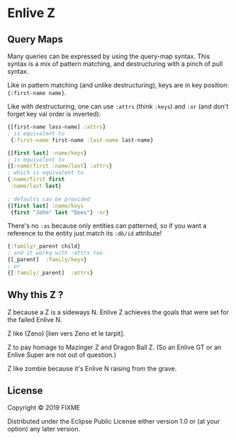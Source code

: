 # Enlive Z

## Query Maps

Many queries can be expressed by using the query-map syntax. This syntax is a mix
of pattern matching, and destructuring with a pinch of pull syntax.

Like in pattern matching (and unlike destructuring), keys are in key position: `{:first-name name}`.

Like with destructuring, one can use `:attrs` (think `:keys`) and `:or` (and don't forget key val order is inverted):

```clj
{[first-name lass-name] :attrs}
; is equivalent to
 {:first-name first-name :last-name last-name}

{[first last] :name/keys}
; is equivalent to
{[:name/first :name/last] :attrs}
; which is equivalent to
{:name/first first
 :name/last last}
 
; defaults can be provided 
{[first last] :name/keys
 {first "John" last "Does"} :or}
```

There's no `:as` because only entities can patterned, so if you want a reference to the entity just match its `:db/id` attribute!

```clj
{:family/_parent child}
; and it workq with :attrs too
{[_parent]  :family/keys}
; or
{[:family/_parent]  :attrs}
```

## Why this Z ?

Z because a Z is a sideways N. Enlive Z achieves the goals that were set for the failed Enlive N.

Z like (Zeno) [lien vers Zeno et le tarpit].

Z to pay homage to Mazinger Z and Dragon Ball Z. (So an Enlive GT or an Enlive Super are not out of question.)

Z like zombie because it's Enlive N raising from the grave.

## License

Copyright © 2019 FIXME

Distributed under the Eclipse Public License either version 1.0 or (at
your option) any later version.
